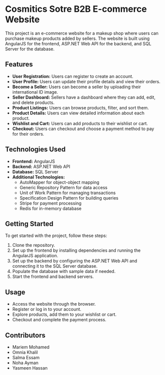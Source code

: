 # Cosmitics Sotre B2B E-commerce Website

This project is an e-commerce website for a makeup shop where users can purchase makeup products added by sellers. The website is built using AngularJS for the frontend, ASP.NET Web API for the backend, and SQL Server for the database.

## Features

- **User Registration:** Users can register to create an account.
- **User Profile:** Users can update their profile details and view their orders.
- **Become a Seller:** Users can become a seller by uploading their international ID image.
- **Seller Dashboard:** Sellers have a dashboard where they can add, edit, and delete products.
- **Product Listings:** Users can browse products, filter, and sort them.
- **Product Details:** Users can view detailed information about each product.
- **Wishlist and Cart:** Users can add products to their wishlist or cart.
- **Checkout:** Users can checkout and choose a payment method to pay for their orders.

## Technologies Used

- **Frontend:** AngularJS
- **Backend:** ASP.NET Web API
- **Database:** SQL Server
- **Additional Technologies:**
  - AutoMapper for object-object mapping
  - Generic Repository Pattern for data access
  - Unit of Work Pattern for managing transactions
  - Specification Design Pattern for building queries
  - Stripe for payment processing
  - Redis for in-memory database

## Getting Started

To get started with the project, follow these steps:

1. Clone the repository.
2. Set up the frontend by installing dependencies and running the AngularJS application.
3. Set up the backend by configuring the ASP.NET Web API and connecting it to the SQL Server database.
4. Populate the database with sample data if needed.
5. Start the frontend and backend servers.

## Usage

- Access the website through the browser.
- Register or log in to your account.
- Explore products, add them to your wishlist or cart.
- Checkout and complete the payment process.

## Contributors

- Mariem Mohamed
- Omnia Khalil
- Salma Essam
- Noha Ayman
- Yasmeen Hassan

